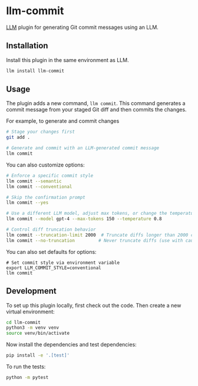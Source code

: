 # llm-commit

[LLM](https://llm.datasette.io/) plugin for generating Git commit messages using an LLM.

## Installation

Install this plugin in the same environment as LLM.

```bash
llm install llm-commit
```

## Usage

The plugin adds a new command, `llm commit`. This command generates a commit message from your staged Git diff and then commits the changes.

For example, to generate and commit changes

```bash
# Stage your changes first
git add .

# Generate and commit with an LLM-generated commit message
llm commit
```

You can also customize options:

```bash
# Enforce a specific commit style
llm commit --semantic
llm commit --conventional

# Skip the confirmation prompt
llm commit --yes

# Use a different LLM model, adjust max tokens, or change the temperature
llm commit --model gpt-4 --max-tokens 150 --temperature 0.8

# Control diff truncation behavior
llm commit --truncation-limit 2000  # Truncate diffs longer than 2000 characters
llm commit --no-truncation         # Never truncate diffs (use with caution on large changes)
```

You can also set defaults for options:

```
# Set commit style via environment variable
export LLM_COMMIT_STYLE=conventional
llm commit
```

## Development

To set up this plugin locally, first check out the code. Then create a new virtual environment:

```bash
cd llm-commit
python3 -m venv venv
source venv/bin/activate
```

Now install the dependencies and test dependencies:

```bash
pip install -e '.[test]'
```

To run the tests:

```bash
python -m pytest
```
